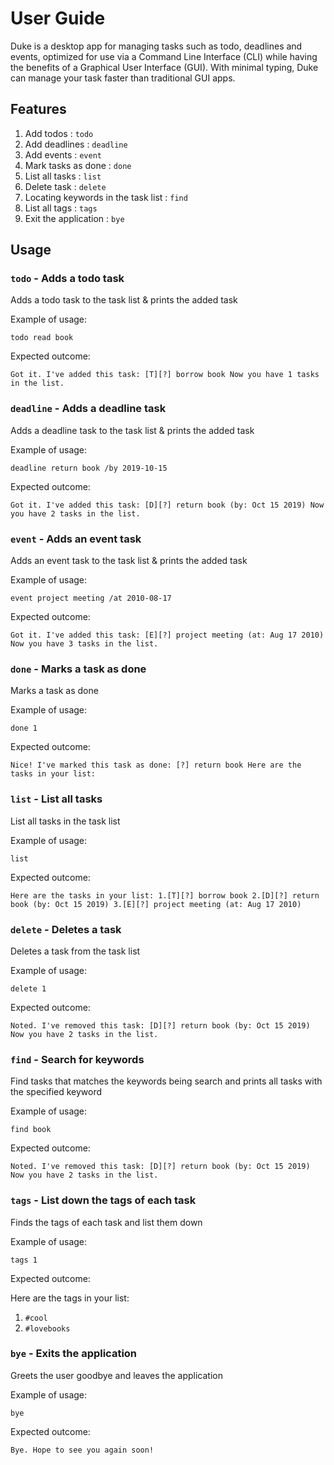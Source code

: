 # User Guide
Duke is a desktop app for managing tasks such as todo, deadlines and events, 
optimized for use via a Command Line Interface (CLI) while having the benefits of a Graphical User Interface (GUI).
With minimal typing, Duke can manage your task faster than traditional GUI apps.

## Features 
1. Add todos : `todo`
2. Add deadlines : `deadline`
3. Add events : `event`
4. Mark tasks as done : `done`
5. List all tasks : `list`
6. Delete task : `delete`
7. Locating keywords in the task list : `find`
8. List all tags : `tags`
9. Exit the application : `bye`

## Usage

### `todo` - Adds a todo task

Adds a todo task to the task list & prints the added task

Example of usage: 

`todo read book`

Expected outcome:

`Got it. I've added this task:
   [T][?] borrow book
 Now you have 1 tasks in the list.`

### `deadline` - Adds a deadline task

Adds a deadline task to the task list & prints the added task

Example of usage: 

`deadline return book /by 2019-10-15`

Expected outcome:

`Got it. I've added this task:
    [D][?] return book (by: Oct 15 2019)
Now you have 2 tasks in the list.`

### `event` - Adds an event task

Adds an event task to the task list & prints the added task

Example of usage: 

`event project meeting /at 2010-08-17`

Expected outcome:

`Got it. I've added this task:
   [E][?] project meeting (at: Aug 17 2010)
 Now you have 3 tasks in the list.`
 
### `done` - Marks a task as done
 
Marks a task as done

Example of usage: 

`done 1`

Expected outcome:

`Nice! I've marked this task as done:
    [?] return book
Here are the tasks in your list:`
  
### `list` - List all tasks
   
List all tasks in the task list

Example of usage: 

`list`

Expected outcome:

`Here are the tasks in your list:
1.[T][?] borrow book
2.[D][?] return book (by: Oct 15 2019)
3.[E][?] project meeting (at: Aug 17 2010)`
    
### `delete` - Deletes a task
 
Deletes a task from the task list

Example of usage: 

`delete 1`

Expected outcome:
 
`Noted. I've removed this task:
[D][?] return book (by: Oct 15 2019)
Now you have 2 tasks in the list.`

### `find` - Search for keywords

Find tasks that matches the keywords being search and prints all tasks with the specified keyword

Example of usage: 

`find book`

Expected outcome:

`Noted. I've removed this task:
  [D][?] return book (by: Oct 15 2019)
Now you have 2 tasks in the list.`
    
 ### `tags` - List down the tags of each task

Finds the tags of each task and list them down

Example of usage: 

`tags 1`

Expected outcome:
    
Here are the tags in your list:
 1. `#cool`
 2. `#lovebooks`
 
  ### `bye` - Exits the application
 
 Greets the user goodbye and leaves the application
 
 Example of usage: 
 
 `bye`
 
 Expected outcome:
     
 `Bye. Hope to see you again soon!`
